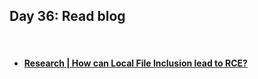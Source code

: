<h2>Day 36: Read blog</h2>

</br>

#### [<ul><li>Research | How can Local File Inclusion lead to RCE?</li></ul>](https://sl4x0.medium.com/research-how-can-local-file-inclusion-lead-to-rce-b3849d080929)
